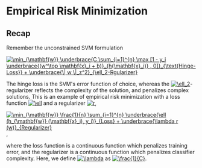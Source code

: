 # Empirical Risk Minimization

## Recap

Remember the unconstrained SVM formulation

<a href="https://www.codecogs.com/eqnedit.php?latex=\min_{\mathbf{w}}&space;\underbrace{C&space;\sum_{i=1}^{n}&space;\max&space;[1&space;-&space;y_i&space;\underbrace{(w^\top&space;\mathbf{x}_i&space;&plus;&space;b)}_{h(\mathbf{x}_i)}&space;,&space;0]}_{\text{Hinge-Loss}}&space;&plus;&space;\underbrace{\|&space;w&space;\|_z^2}_{\ell_2-Rgularizer}" target="_blank"><img src="https://latex.codecogs.com/gif.latex?\min_{\mathbf{w}}&space;\underbrace{C&space;\sum_{i=1}^{n}&space;\max&space;[1&space;-&space;y_i&space;\underbrace{(w^\top&space;\mathbf{x}_i&space;&plus;&space;b)}_{h(\mathbf{x}_i)}&space;,&space;0]}_{\text{Hinge-Loss}}&space;&plus;&space;\underbrace{\|&space;w&space;\|_z^2}_{\ell_2-Rgularizer}" title="\min_{\mathbf{w}} \underbrace{C \sum_{i=1}^{n} \max [1 - y_i \underbrace{(w^\top \mathbf{x}_i + b)}_{h(\mathbf{x}_i)} , 0]}_{\text{Hinge-Loss}} + \underbrace{\| w \|_z^2}_{\ell_2-Rgularizer}" /></a>

The hinge loss is the SVM's error function of choice, whereas the <a href="https://www.codecogs.com/eqnedit.php?latex=\ell_2" target="_blank"><img src="https://latex.codecogs.com/gif.latex?\ell_2" title="\ell_2" /></a>-regularizer reflects the complexity of the solution, and penalizes complex solutions. This is an example of empirical risk minimization with a loss function <a href="https://www.codecogs.com/eqnedit.php?latex=\ell" target="_blank"><img src="https://latex.codecogs.com/gif.latex?\ell" title="\ell" /></a> and a regularizer <a href="https://www.codecogs.com/eqnedit.php?latex=r" target="_blank"><img src="https://latex.codecogs.com/gif.latex?r" title="r" /></a>,

<a href="https://www.codecogs.com/eqnedit.php?latex=\min_{\mathbf{w}}&space;\frac{1}{n}&space;\sum_{i=1}^{n}&space;\underbrace{\ell&space;(h_{\mathbf{w}}&space;(\mathbf{x}_i),&space;y_i)}_{Loss}&space;&plus;&space;\underbrace{\lambda&space;r&space;(w)}_{Regularizer}" target="_blank"><img src="https://latex.codecogs.com/gif.latex?\min_{\mathbf{w}}&space;\frac{1}{n}&space;\sum_{i=1}^{n}&space;\underbrace{\ell&space;(h_{\mathbf{w}}&space;(\mathbf{x}_i),&space;y_i)}_{Loss}&space;&plus;&space;\underbrace{\lambda&space;r&space;(w)}_{Regularizer}" title="\min_{\mathbf{w}} \frac{1}{n} \sum_{i=1}^{n} \underbrace{\ell (h_{\mathbf{w}} (\mathbf{x}_i), y_i)}_{Loss} + \underbrace{\lambda r (w)}_{Regularizer}" /></a>,

where the loss function is a continuous function which penalizes training error, and the regularizer is a continuous function which penalizes classifier complexity. Here, we define <a href="https://www.codecogs.com/eqnedit.php?latex=\lambda" target="_blank"><img src="https://latex.codecogs.com/gif.latex?\lambda" title="\lambda" /></a> as <a href="https://www.codecogs.com/eqnedit.php?latex=\frac{1}{C}" target="_blank"><img src="https://latex.codecogs.com/gif.latex?\frac{1}{C}" title="\frac{1}{C}" /></a>.




































